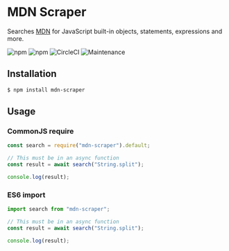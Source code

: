 # MDN Scraper

Searches [MDN](https://developer.mozilla.org/) for JavaScript built-in objects, statements, expressions and more.

![npm](https://img.shields.io/npm/v/mdn-scraper?style=for-the-badge) ![npm](https://img.shields.io/npm/dt/mdn-scraper?style=for-the-badge) ![CircleCI](https://img.shields.io/circleci/build/github/SemperFortis/MDN-Scraper?style=for-the-badge&token=0b3904d32e7714eccf6b8c06c38b39100f550061) ![Maintenance](https://img.shields.io/maintenance/yes/2020?style=for-the-badge)

## Installation
```bash
$ npm install mdn-scraper
```

## Usage
### CommonJS require
```javascript
const search = require("mdn-scraper").default;

// This must be in an async function
const result = await search("String.split");

console.log(result);
```
### ES6 import
```javascript
import search from "mdn-scraper";

// This must be in an async function
const result = await search("String.split");

console.log(result);
```

